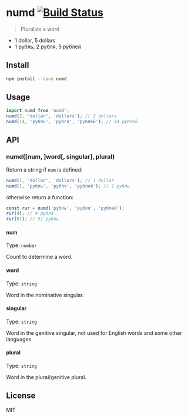 # numd [![Build Status][travis-image]][travis-url]

> Pluralize a word

* 1 dollar, 5 dollars
* 1 рубль, 2 рубля, 5 рублей

## Install

```sh
npm install --save numd
```

## Usage

```js
import numd from 'numd';
numd(2, 'dollar', 'dollars'); // 2 dollars
numd(14, 'рубль', 'рубля', 'рублей'); // 14 рублей
```

## API

### numd([num, ]word[, singular], plural)

Return a string if `num` is defined:

```js
numd(1, 'dollar', 'dollars'); // 1 dollar
numd(1, 'рубль', 'рубля', 'рублей'); // 1 рубль
```

otherwise return a function:

```js
const rur = numd('рубль', 'рубля', 'рублей');
rur(4); // 4 рубля
rur(51); // 51 рубль
```

#### num

Type: `number`

Count to determine a word.

#### word

Type: `string`

Word in the nominative singular.

#### singular

Type: `string`

Word in the genitive singular, not used for English words and some other languages.

#### plural

Type: `string`

Word in the plural/genitive plural.

## License

MIT

[travis-url]: https://travis-ci.org/andrepolischuk/numd
[travis-image]: https://travis-ci.org/andrepolischuk/numd.svg?branch=master
